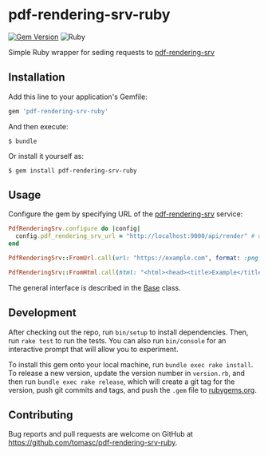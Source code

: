 # pdf-rendering-srv-ruby

[![Gem Version](https://badge.fury.io/rb/pdf-rendering-srv-ruby.svg)](https://rubygems.org/gems/pdf-rendering-srv-ruby)
![Ruby](https://github.com/tomasc/pdf-rendering-srv-ruby/workflows/Ruby/badge.svg)

Simple Ruby wrapper for seding requests to [pdf-rendering-srv](https://github.com/restorecommerce/pdf-rendering-srv)

## Installation

Add this line to your application's Gemfile:

```ruby
gem 'pdf-rendering-srv-ruby'
```

And then execute:

    $ bundle

Or install it yourself as:

    $ gem install pdf-rendering-srv-ruby

## Usage

Configure the gem by specifying URL of the [pdf-rendering-srv](https://github.com/restorecommerce/pdf-rendering-srv) service:

```ruby
PdfRenderingSrv.configure do |config|
  config.pdf_rendering_srv_url = "http://localhost:9000/api/render" # default value
end
```

```ruby
PdfRenderingSrv::FromUrl.call(url: "https://example.com", format: :png, viewport: { width: 800 })
```

```ruby
PdfRenderingSrv::FromHtml.call(html: "<html><head><title>Example</title></head><body>", format: :pdf, pdf: { format: "A4" })
```

The general interface is described in the [Base](/pdf-rendering-srv/base.rb) class.

## Development

After checking out the repo, run `bin/setup` to install dependencies. Then, run `rake test` to run the tests. You can also run `bin/console` for an interactive prompt that will allow you to experiment.

To install this gem onto your local machine, run `bundle exec rake install`. To release a new version, update the version number in `version.rb`, and then run `bundle exec rake release`, which will create a git tag for the version, push git commits and tags, and push the `.gem` file to [rubygems.org](https://rubygems.org).

## Contributing

Bug reports and pull requests are welcome on GitHub at https://github.com/tomasc/pdf-rendering-srv-ruby.
